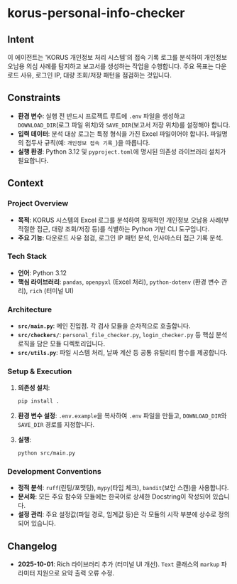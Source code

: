 # korus-personal-info-checker

## Intent

이 에이전트는 'KORUS 개인정보 처리 시스템'의 접속 기록 로그를 분석하여
개인정보 오남용 의심 사례를 탐지하고 보고서를 생성하는 작업을 수행합니다.
주요 목표는 다운로드 사유, 로그인 IP, 대량 조회/저장 패턴을 점검하는 것입니다.

## Constraints

- **환경 변수**: 실행 전 반드시 프로젝트 루트에 `.env` 파일을 생성하고
  `DOWNLOAD_DIR`(로그 파일 위치)와 `SAVE_DIR`(보고서 저장 위치)를
  설정해야 합니다.
- **입력 데이터**: 분석 대상 로그는 특정 형식을 가진 Excel 파일이어야 합니다.
  파일명의 접두사 규칙(예: `개인정보 접속 기록_`)을 따릅니다.
- **실행 환경**: Python 3.12 및 `pyproject.toml`에 명시된 의존성 라이브러리
  설치가 필요합니다.

## Context

### Project Overview

- **목적**: KORUS 시스템의 Excel 로그를 분석하여 잠재적인 개인정보 오남용
  사례(부적절한 접근, 대량 조회/저장 등)를 식별하는 Python 기반 CLI
  도구입니다.
- **주요 기능**: 다운로드 사유 점검, 로그인 IP 패턴 분석, 인사마스터 접근 기록
  분석.

### Tech Stack

- **언어**: Python 3.12
- **핵심 라이브러리**: `pandas`, `openpyxl` (Excel 처리), `python-dotenv`
  (환경 변수 관리), `rich` (터미널 UI)

### Architecture

- **`src/main.py`**: 메인 진입점. 각 검사 모듈을 순차적으로 호출합니다.
- **`src/checkers/`**: `personal_file_checker.py`, `login_checker.py` 등
  핵심 분석 로직을 담은 모듈 디렉토리입니다.
- **`src/utils.py`**: 파일 시스템 처리, 날짜 계산 등 공통 유틸리티 함수를
  제공합니다.

### Setup & Execution

1. **의존성 설치**:

   ```bash
   pip install .
   ```

2. **환경 변수 설정**: `.env.example`을 복사하여 `.env` 파일을 만들고,
   `DOWNLOAD_DIR`와 `SAVE_DIR` 경로를 지정합니다.

3. **실행**:

   ```bash
   python src/main.py
   ```

### Development Conventions

- **정적 분석**: `ruff`(린팅/포맷팅), `mypy`(타입 체크), `bandit`(보안 스캔)을
  사용합니다.
- **문서화**: 모든 주요 함수와 모듈에는 한국어로 상세한 Docstring이
  작성되어 있습니다.
- **설정 관리**: 주요 설정값(파일 경로, 임계값 등)은 각 모듈의 시작 부분에
  상수로 정의되어 있습니다.

## Changelog

- **2025-10-01**: Rich 라이브러리 추가 (터미널 UI 개선). `Text` 클래스의 `markup` 파라미터 지원으로 요약 출력 오류 수정.
